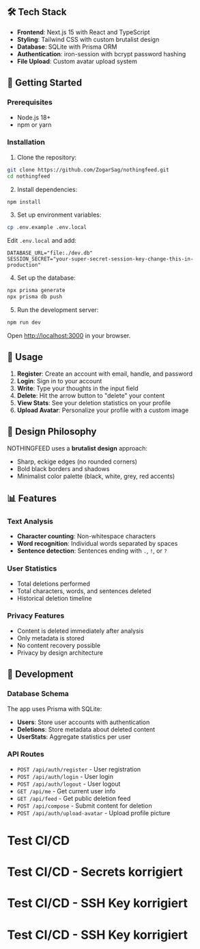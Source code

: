 ## 🛠️ Tech Stack

- **Frontend**: Next.js 15 with React and TypeScript
- **Styling**: Tailwind CSS with custom brutalist design
- **Database**: SQLite with Prisma ORM
- **Authentication**: iron-session with bcrypt password hashing
- **File Upload**: Custom avatar upload system

## 🚀 Getting Started

### Prerequisites

- Node.js 18+ 
- npm or yarn

### Installation

1. Clone the repository:
```bash
git clone https://github.com/ZogarSag/nothingfeed.git
cd nothingfeed
```

2. Install dependencies:
```bash
npm install
```

3. Set up environment variables:
```bash
cp .env.example .env.local
```

Edit `.env.local` and add:
```env
DATABASE_URL="file:./dev.db"
SESSION_SECRET="your-super-secret-session-key-change-this-in-production"
```

4. Set up the database:
```bash
npx prisma generate
npx prisma db push
```

5. Run the development server:
```bash
npm run dev
```

Open [http://localhost:3000](http://localhost:3000) in your browser.

## 📝 Usage

1. **Register**: Create an account with email, handle, and password
2. **Login**: Sign in to your account
3. **Write**: Type your thoughts in the input field
4. **Delete**: Hit the arrow button to "delete" your content
5. **View Stats**: See your deletion statistics on your profile
6. **Upload Avatar**: Personalize your profile with a custom image

## 🎨 Design Philosophy

NOTHINGFEED uses a **brutalist design** approach:
- Sharp, eckige edges (no rounded corners)
- Bold black borders and shadows
- Minimalist color palette (black, white, grey, red accents)

## 📊 Features

### Text Analysis
- **Character counting**: Non-whitespace characters
- **Word recognition**: Individual words separated by spaces
- **Sentence detection**: Sentences ending with `.`, `!`, or `?`

### User Statistics
- Total deletions performed
- Total characters, words, and sentences deleted
- Historical deletion timeline

### Privacy Features
- Content is deleted immediately after analysis
- Only metadata is stored
- No content recovery possible
- Privacy by design architecture

## 🔧 Development

### Database Schema

The app uses Prisma with SQLite:

- **Users**: Store user accounts with authentication
- **Deletions**: Store metadata about deleted content
- **UserStats**: Aggregate statistics per user

### API Routes

- `POST /api/auth/register` - User registration
- `POST /api/auth/login` - User login
- `POST /api/auth/logout` - User logout
- `GET /api/me` - Get current user info
- `GET /api/feed` - Get public deletion feed
- `POST /api/compose` - Submit content for deletion
- `POST /api/auth/upload-avatar` - Upload profile picture
# Test CI/CD
# Test CI/CD - Secrets korrigiert
# Test CI/CD - SSH Key korrigiert
# Test CI/CD - SSH Key korrigiert
